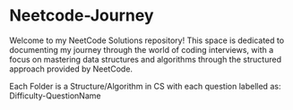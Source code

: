 # Neetcode-Journey
Welcome to my NeetCode Solutions repository! This space is dedicated to documenting my journey through the world of coding interviews, with a focus on mastering data structures and algorithms through the structured approach provided by NeetCode.

Each Folder is a Structure/Algorithm in CS with each question labelled as: Difficulty-QuestionName
